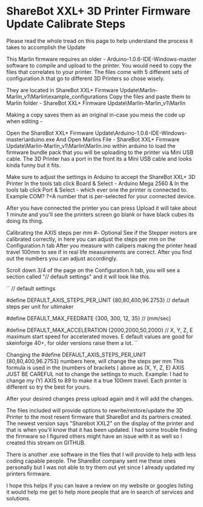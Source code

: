 # ShareBot XXL+ 3D Printer Firmware Update Calibrate Steps
Please read the whole tread on this page to help understand the process it takes to accomplish the Update

This Marlin firmware requires an older - Arduino-1.0.6-IDE-Windows-master software to compile and upload to the printer.
You would need to copy the files that correlates to your printer. The files come with 5 different sets of configuration.h that go to different 3D Printers so chose wisely.

They are located in ShareBot XXL+ Firmware Update\Marlin-Marlin_v1\Marlin\example_configurations
Copy the files and paste them to Marlin folder - ShareBot XXL+ Firmware Update\Marlin-Marlin_v1\Marlin

Making a copy saves them as an original in-case you mess the code up when editing -

Open the ShareBot XXL+ Firmware Update\Arduino-1.0.6-IDE-Windows-master\arduino.exe
And Open Marlins File - ShareBot XXL+ Firmware Update\Marlin-Marlin_v1\Marlin\Marlin.ino within arduino
to load the firmware bundle pack that you will be uploading to the printer via Mini USB cable.
The 3D Printer has a port in the front its a Mini USB cable and looks kinda funny but it fits.

Make sure to adjust the settings in Arduino to accept the ShareBot XXL+ 3D Printer
In the tools tab click Board & Select - Arduino Mega 2560
&
In the tools tab click Port & Select - which ever one the printer is connected to. Example COM? ?=A number that is per-selected for your connected device.

After you have connected the printer you can press Upload it will take about 1 minute and you'll see the printers screen go blank or have black cubes its doing its thing.

Calibrating the AXIS steps per mm #- Optional
See if the Stepper motors are calibrated correctly, in here you can adjust the steps per mm on the Configuration.h tab
After you measure with calipers making the printer head travel 100mm to see if in real life measurements are correct.
After you find out the numbers you can adjust accordingly.

Scroll down 3/4 of the page on the Configuration.h tab, you will see a section called "// default settings" and it will look like this.

``
// default settings

#define DEFAULT_AXIS_STEPS_PER_UNIT {80,80,400,96.2753} // default steps per unit for ultimaker

#define DEFAULT_MAX_FEEDRATE {300, 300, 12, 35} // (mm/sec)

#define DEFAULT_MAX_ACCELERATION {2000,2000,50,2000} // X, Y, Z, E maximum start speed for accelerated moves. E default values are good for skeinforge 40+, for older versions raise them a lot.
``

Changing the #define DEFAULT_AXIS_STEPS_PER_UNIT {80,80,400,96.2753} numbers here, will change the steps per mm
This formula is used in the (numbers of brackets ) above as (X, Y, Z, E) AXIS
JUST BE CAREFUL not to change the settings to much.
Example: I had to change my (Y) AXIS to 89 to make it a true 100mm travel. 
Each printer is different so try the best for yours.

After your desired changes press upload again and it will add the changes.

The files included will provide options to rewrite/restore/update the 3D Printer to the most resent firmware that ShareBot and its partners created.
The newest version says "Sharebot XXL2" on the display of the printer and that is when you'll know that it has been updated.
I had some trouble finding the firmware so I figured others might have an issue with it as well so I created this stream on GITHUB.

There is another .exe software in the files that I will provide to help with less coding capable people. The ShareBot company sent me these ones personally but I was not able to try them out yet since I already updated my printers firmware.

I hope this helps if you can leave a review on my website or googles listing it would help me get to help more people that are in search of services and solutions.
